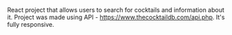 React project that allows users to search for cocktails and information about it. Project was made using API - https://www.thecocktaildb.com/api.php. It's fully responsive. 
